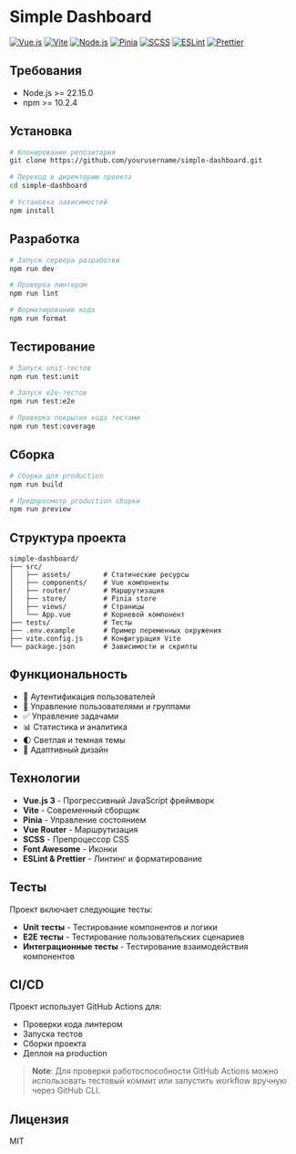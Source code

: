 # Simple Dashboard

[![Vue.js](https://img.shields.io/badge/Vue.js-3.4.15-4FC08D?style=flat-square&logo=vue.js&logoColor=white)](https://vuejs.org/)
[![Vite](https://img.shields.io/badge/Vite-5.1.4-646CFF?style=flat-square&logo=vite&logoColor=white)](https://vitejs.dev/)
[![Node.js](https://img.shields.io/badge/Node.js-22.15.0-339933?style=flat-square&logo=node.js&logoColor=white)](https://nodejs.org/)
[![Pinia](https://img.shields.io/badge/Pinia-2.1.7-yellow?style=flat-square&logo=vue.js&logoColor=white)](https://pinia.vuejs.org/)
[![SCSS](https://img.shields.io/badge/SCSS-1.69.5-CC6699?style=flat-square&logo=sass&logoColor=white)](https://sass-lang.com/)
[![ESLint](https://img.shields.io/badge/ESLint-8.56.0-4B32C3?style=flat-square&logo=eslint&logoColor=white)](https://eslint.org/)
[![Prettier](https://img.shields.io/badge/Prettier-3.2.5-F7B93E?style=flat-square&logo=prettier&logoColor=white)](https://prettier.io/)

## Требования

- Node.js >= 22.15.0
- npm >= 10.2.4

## Установка

```bash
# Клонирование репозитория
git clone https://github.com/yourusername/simple-dashboard.git

# Переход в директорию проекта
cd simple-dashboard

# Установка зависимостей
npm install
```

## Разработка

```bash
# Запуск сервера разработки
npm run dev

# Проверка линтером
npm run lint

# Форматирование кода
npm run format
```

## Тестирование

```bash
# Запуск unit-тестов
npm run test:unit

# Запуск e2e-тестов
npm run test:e2e

# Проверка покрытия кода тестами
npm run test:coverage
```

## Сборка

```bash
# Сборка для production
npm run build

# Предпросмотр production сборки
npm run preview
```

## Структура проекта

```
simple-dashboard/
├── src/
│   ├── assets/        # Статические ресурсы
│   ├── components/    # Vue компоненты
│   ├── router/        # Маршрутизация
│   ├── store/         # Pinia store
│   ├── views/         # Страницы
│   └── App.vue        # Корневой компонент
├── tests/             # Тесты
├── .env.example       # Пример переменных окружения
├── vite.config.js     # Конфигурация Vite
└── package.json       # Зависимости и скрипты
```

## Функциональность

- 🔐 Аутентификация пользователей
- 👥 Управление пользователями и группами
- ✅ Управление задачами
- 📊 Статистика и аналитика
- 🌓 Светлая и темная темы
- 📱 Адаптивный дизайн

## Технологии

- **Vue.js 3** - Прогрессивный JavaScript фреймворк
- **Vite** - Современный сборщик
- **Pinia** - Управление состоянием
- **Vue Router** - Маршрутизация
- **SCSS** - Препроцессор CSS
- **Font Awesome** - Иконки
- **ESLint & Prettier** - Линтинг и форматирование

## Тесты

Проект включает следующие тесты:

- **Unit тесты** - Тестирование компонентов и логики
- **E2E тесты** - Тестирование пользовательских сценариев
- **Интеграционные тесты** - Тестирование взаимодействия компонентов

## CI/CD

Проект использует GitHub Actions для:

- Проверки кода линтером
- Запуска тестов
- Сборки проекта
- Деплоя на production

> **Note**: Для проверки работоспособности GitHub Actions можно использовать тестовый коммит или запустить workflow вручную через GitHub CLI.

## Лицензия

MIT
